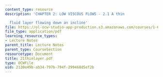 ```yaml
---
content_type: resource
description: 'CHAPTER 2: LOW VISCOUS FLOWS - 2.1 A thin

  fluid layer flowing down an incline'
file: https://ol-ocw-studio-app-production.s3.amazonaws.com/courses/1-63-advanced-fluid-dynamics-of-the-environment-fall-2002/2130e49bab34797b794f299468d5ef2b_21thinlayer.pdf
file_type: application/pdf
learning_resource_types:
- Lecture Notes
parent_title: Lecture Notes
parent_type: CourseSection
resourcetype: Document
title: 21thinlayer.pdf
type: OCWFile
uid: 2130e49b-ab34-797b-794f-299468d5ef2b
---
```

